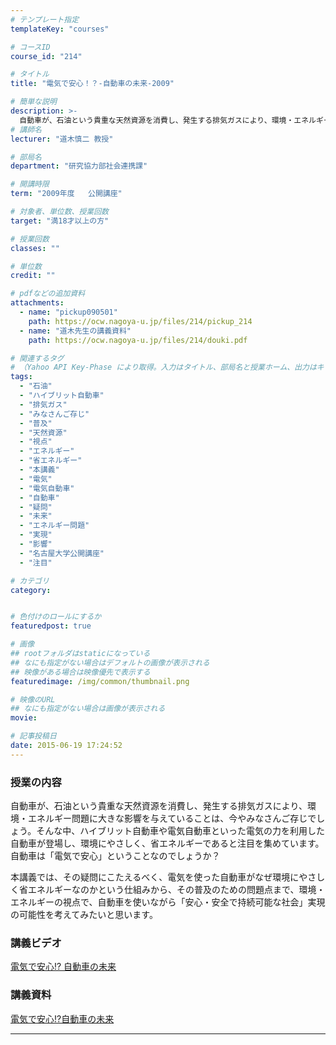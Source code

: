 ```yaml
---
# テンプレート指定
templateKey: "courses"

# コースID
course_id: "214"

# タイトル
title: "電気で安心！？-自動車の未来-2009"

# 簡単な説明
description: >-
  自動車が、石油という貴重な天然資源を消費し、発生する排気ガスにより、環境・エネルギー問題に大きな影響を与えていることは、今やみなさんご存じでしょう。そんな中、ハイブリット自動車や電気自動車といった電気の力を利用した自動車が登場し、環境にやさしく、省エネルギーであると注目を集めています。自動車は「電気で安心」ということなのでしょうか？ 本講義では、その疑問にこたえるべく、電気を使った自動車がなぜ ....
# 講師名
lecturer: "道木慎二 教授"

# 部局名
department: "研究協力部社会連携課"

# 開講時限
term: "2009年度	公開講座"

# 対象者、単位数、授業回数
target: "満18才以上の方"

# 授業回数
classes: ""

# 単位数
credit: ""

# pdfなどの追加資料
attachments:
  - name: "pickup090501" 
    path: https://ocw.nagoya-u.jp/files/214/pickup_214
  - name: "道木先生の講義資料" 
    path: https://ocw.nagoya-u.jp/files/214/douki.pdf

# 関連するタグ
# （Yahoo API Key-Phase により取得。入力はタイトル、部局名と授業ホーム、出力はキーフレーズ（tags））
tags:
  - "石油"
  - "ハイブリット自動車"
  - "排気ガス"
  - "みなさんご存じ"
  - "普及"
  - "天然資源"
  - "視点"
  - "エネルギー"
  - "省エネルギー"
  - "本講義"
  - "電気"
  - "電気自動車"
  - "自動車"
  - "疑問"
  - "未来"
  - "エネルギー問題"
  - "実現"
  - "影響"
  - "名古屋大学公開講座"
  - "注目"

# カテゴリ
category:


# 色付けのロールにするか
featuredpost: true

# 画像
## rootフォルダはstaticになっている
## なにも指定がない場合はデフォルトの画像が表示される
## 映像がある場合は映像優先で表示する
featuredimage: /img/common/thumbnail.png

# 映像のURL
## なにも指定がない場合は画像が表示される
movie: 

# 記事投稿日
date: 2015-06-19 17:24:52
---
```


### 授業の内容

自動車が、石油という貴重な天然資源を消費し、発生する排気ガスにより、環境・エネルギー問題に大きな影響を与えていることは、今やみなさんご存じでしょう。そんな中、ハイブリット自動車や電気自動車といった電気の力を利用した自動車が登場し、環境にやさしく、省エネルギーであると注目を集めています。自動車は「電気で安心」ということなのでしょうか？

本講義では、その疑問にこたえるべく、電気を使った自動車がなぜ環境にやさしく省エネルギーなのかという仕組みから、その普及のための問題点まで、環境・エネルギーの視点で、自動車を使いながら「安心・安全で持続可能な社会」実現の可能性を考えてみたいと思います。














### 講義ビデオ

<a href="https://nuvideo.media.nagoya-u.ac.jp/embed/0578a4ae8624abae9b738b604fe62f4d73279fc5" target="blank">電気で安心!? 自動車の未来</a>

### 講義資料

[電気で安心!?自動車の未来](https://ocw.nagoya-u.jp/files/214/douki.pdf) 









-----